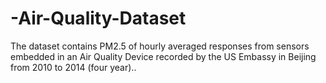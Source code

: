 # -Air-Quality-Dataset
The dataset contains PM2.5 of hourly averaged responses from sensors embedded in an Air Quality Device recorded by the US Embassy in Beijing from 2010 to 2014 (four year)..
